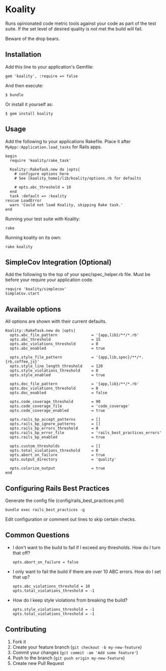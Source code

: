 # Koality

Runs opinionated code metric tools against your code as part of the test
suite. If the set level of desired quality is not met the build will
fail.

Beware of the drop bears.

## Installation

Add this line to your application's Gemfile:

    gem 'koality', :require => false

And then execute:

    $ bundle

Or install it yourself as:

    $ gem install koality

## Usage

Add the following to your applications Rakefile. Place it after
`MyApp::Application.load_tasks` for Rails apps.

    begin
      require 'koality/rake_task'

      Koality::RakeTask.new do |opts|
        # configure options here
        # See [koality_home]/lib/koality/options.rb for defaults

        # opts.abc_threshold = 10
      end
      task :default => :koality
    rescue LoadError
      warn 'Could not load Koality, skipping Rake task.'
    end

Running your test suite with Koality:

    rake

Running koality on its own:

    rake koality 


## SimpleCov Integration (Optional)

Add the following to the top of your spec/spec_helper.rb file.
Must be before your require your application code.

    require 'koality/simplecov'
    SimpleCov.start

## Available options

All options are shown with their current defaults.

    Koality::RakeTask.new do |opts|
      opts.abc_file_pattern               = '{app,lib}/**/*.rb'
      opts.abc_threshold                  = 15
      opts.abc_violations_threshold       = 0
      opts.abc_enabled                    = true

      opts.style_file_pattern             = '{app,lib,spec}/**/*.{rb,coffee,js}'
      opts.style_line_length_threshold    = 120
      opts.style_violations_threshold     = 0
      opts.style_enabled                  = true

      opts.doc_file_pattern               = '{app,lib}/**/*.rb'
      opts.doc_violations_threshold       = 0
      opts.doc_enabled                    = false

      opts.code_coverage_threshold        = 90
      opts.code_coverage_file             = 'code_coverage'
      opts.code_coverage_enabled          = true

      opts.rails_bp_accept_patterns       = []
      opts.rails_bp_ignore_patterns       = []
      opts.rails_bp_errors_threshold      = 0
      opts.rails_bp_error_file            = 'rails_best_practices_errors'
      opts.rails_bp_enabled               = true

      opts.custom_thresholds              = []
      opts.total_violations_threshold     = 0
      opts.abort_on_failure               = true
      opts.output_directory               = 'quality'

      opts.colorize_output                = true
    end

## Configuring Rails Best Practices

Generate the config file (config/rails_best_practices.yml)

    bundle exec rails_best_practices -g

Edit configuration or comment out lines to skip certain checks.

## Common Questions

* I don't want to the build to fail if I exceed any thresholds. How do I
  turn that off?

      opts.abort_on_failure = false

* I only want to fail the build if there are over 10 ABC errors. How do
  I set that up?

      opts.abc_violations_threshold = 10
      opts.total_violations_threshold = -1

* How do I keep style violations from breaking the build?

      opts.style_violations_threshold = -1
      opts.total_violations_threshold = -1

## Contributing

1. Fork it
2. Create your feature branch (`git checkout -b my-new-feature`)
3. Commit your changes (`git commit -am 'Add some feature'`)
4. Push to the branch (`git push origin my-new-feature`)
5. Create new Pull Request

